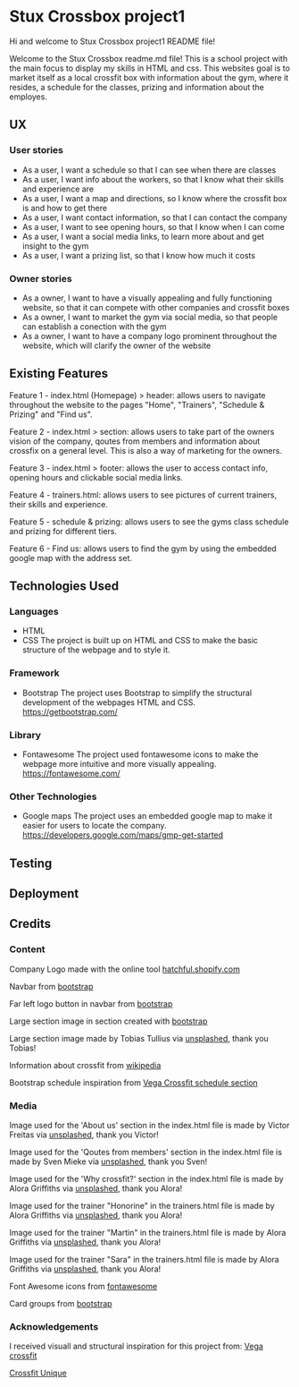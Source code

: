 # Stux Crossbox project1

Hi and welcome to Stux Crossbox project1 README file!

Welcome to the Stux Crossbox readme.md file! This is a
school project with the main focus to display my skills
in HTML and css. This websites goal is to market itself
as a local crossfit box with information about the gym,
where it resides, a schedule for the classes, prizing
and information about the employes. 

## UX

### User stories
-	As a user, I want a schedule so that I can see when there are classes
-	As a user, I want info about the workers, so that I know what their skills and experience are
-	As a user, I want a map and directions, so I know where the crossfit box is and how to get there
-	As a user, I want contact information, so that I can contact the company 
-	As a user, I want to see opening hours, so that I know when I can come
-	As a user, I want a social media links, to learn more about and get insight to the gym
-	As a user, I want a prizing list, so that I know how much it costs

### Owner stories
-	As a owner, I want to have a visually appealing and fully functioning website, so that it can compete with other companies and crossfit boxes
-	As a owner, I want to market the gym via social media, so that people can establish a conection with the gym
-	As a owner, I want to have a company logo prominent throughout the website, which will clarify the owner of the website

## Existing Features

Feature 1 - index.html (Homepage) > header: allows users to navigate throughout 
the website to the pages "Home", "Trainers", "Schedule & Prizing" and "Find us".

Feature 2 - index.html > section: allows users to take part of the owners vision of
the company, qoutes from members and information about crossfix on a general level.
This is also a way of marketing for the owners.

Feature 3 - index.html > footer: allows the user to access contact info, opening hours
and clickable social media links. 

Feature 4 - trainers.html: allows users to see pictures of current trainers, their
skills and experience.

Feature 5 - schedule & prizing: allows users to see the gyms class schedule and prizing
for different tiers.

Feature 6 - Find us: allows users to find the gym by using the embedded google map with
the address set.


## Technologies Used

### Languages
- HTML
- CSS
    The project is built up on HTML and CSS to make the basic structure of the webpage and to style it.

### Framework
- Bootstrap
    The project uses Bootstrap to simplify the structural development of the webpages HTML and CSS.
https://getbootstrap.com/

### Library
- Fontawesome
    The project used fontawesome icons to make the webpage more intuitive and more visually appealing.
https://fontawesome.com/

### Other Technologies
- Google maps
    The project uses an embedded google map to make it easier for users to locate the company.
https://developers.google.com/maps/gmp-get-started


## Testing



## Deployment



## Credits

### Content

Company Logo made with the online tool [hatchful.shopify.com](https://hatchful.shopify.com/)


Navbar from [bootstrap](https://getbootstrap.com/docs/4.0/components/navbar/)


Far left logo button in navbar from [bootstrap](https://getbootstrap.com/docs/4.5/components/buttons/)


Large section image in section created with [bootstrap](https://getbootstrap.com/docs/4.5/content/images/)


Large section image made by Tobias Tullius via [unsplashed](https://unsplash.com/photos/PXXtq6bp6cs), thank you Tobias!


Information about crossfit from [wikipedia](https://en.wikipedia.org/wiki/CrossFit)


Bootstrap schedule inspiration from [Vega Crossfit schedule section](https://www.vegacrossfit.se/#schema)



### Media

Image used for the 'About us' section in the index.html file is made by Victor Freitas via [unsplashed](https://unsplash.com/photos/Yuv-iwByVRQ), thank you Victor!


Image used for the 'Qoutes from members' section in the index.html file is made by Sven Mieke via [unsplashed](https://unsplash.com/photos/Lx_GDv7VA9M), thank you Sven!


Image used for the 'Why crossfit?' section in the index.html file is made by Alora Griffiths via [unsplashed](https://unsplash.com/photos/V3GnMeRhnjk), thank you Alora!


Image used for the trainer "Honorine" in the trainers.html file is made by Alora Griffiths via [unsplashed](https://unsplash.com/photos/b-JycIqgtS4), thank you Alora!


Image used for the trainer "Martin" in the trainers.html file is made by Alora Griffiths via [unsplashed](https://unsplash.com/photos/kUN69w8jb4U), thank you Alora!


Image used for the trainer "Sara" in the trainers.html file is made by Alora Griffiths via [unsplashed](https://unsplash.com/photos/AFP680B7mxc), thank you Alora!


Font Awesome icons from [fontawesome](https://fontawesome.com/)


Card groups from [bootstrap](https://getbootstrap.com/docs/4.5/components/card/#header-and-footer)



### Acknowledgements

I received visuall and structural inspiration for this project from: 
[Vega crossfit](https://www.vegacrossfit.se/)


[Crossfit Unique](https://crossfitunique.com/)
